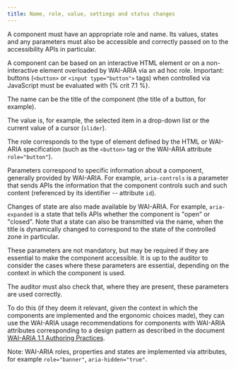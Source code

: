 ```yaml
---
title: Name, role, value, settings and status changes
---
```


A component must have an appropriate role and name. Its values, states and any parameters must also be accessible and correctly passed on to the accessibility APIs in particular.

A component can be based on an interactive HTML element or on a non-interactive element overloaded by WAI-ARIA via an ad hoc role. Important: buttons (`<button>` or `<input type="button">` tags) when controlled via JavaScript must be evaluated with {% crit 7.1 %}.

The name can be the title of the component (the title of a button, for example).

The value is, for example, the selected item in a drop-down list or the current value of a cursor (`slider`).

The role corresponds to the type of element defined by the HTML or WAI-ARIA specification (such as the `<button>` tag or the WAI-ARIA attribute `role="button"`).

Parameters correspond to specific information about a component, generally provided by WAI-ARIA. For example, `aria-controls` is a parameter that sends APIs the information that the component controls such and such content (referenced by its identifier -- attribute `id`).

Changes of state are also made available by WAI-ARIA. For example, `aria-expanded` is a state that tells APIs whether the component is "open" or "closed". Note that a state can also be transmitted via the name, when the title is dynamically changed to correspond to the state of the controlled zone in particular.

These parameters are not mandatory, but may be required if they are essential to make the component accessible. It is up to the auditor to consider the cases where these parameters are essential, depending on the context in which the component is used.

The auditor must also check that, where they are present, these parameters are used correctly.

To do this (if they deem it relevant, given the context in which the components are implemented and the ergonomic choices made), they can use the WAI-ARIA usage recommendations for components with WAI-ARIA attributes corresponding to a design pattern as described in the document [WAI-ARIA 1.1 Authoring Practices](http://www.w3.org/TR/wai-aria-practices/).

Note: WAI-ARIA roles, properties and states are implemented via attributes, for example `role="banner"`, `aria-hidden="true"`.
